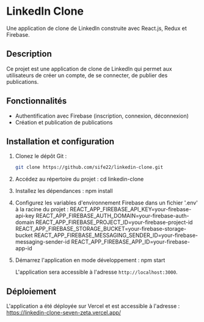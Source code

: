 # LinkedIn Clone
Une application de clone de LinkedIn construite avec React.js, Redux et Firebase.

## Description
Ce projet est une application de clone de LinkedIn qui permet aux utilisateurs de créer un compte, de se connecter, de publier des publications.

## Fonctionnalités
- Authentification avec Firebase (inscription, connexion, déconnexion)
- Création et publication de publications

## Installation et configuration
1. Clonez le dépôt Git :

   ```bash
   git clone https://github.com/sife22/linkedin-clone.git

2. Accédez au répertoire du projet :
   cd linkedin-clone

3. Installez les dépendances :
   npm install

4. Configurez les variables d'environnement Firebase dans un fichier '.env' à la racine du projet :
   REACT_APP_FIREBASE_API_KEY=your-firebase-api-key
   REACT_APP_FIREBASE_AUTH_DOMAIN=your-firebase-auth-domain
   REACT_APP_FIREBASE_PROJECT_ID=your-firebase-project-id
   REACT_APP_FIREBASE_STORAGE_BUCKET=your-firebase-storage-bucket
   REACT_APP_FIREBASE_MESSAGING_SENDER_ID=your-firebase-messaging-sender-id
   REACT_APP_FIREBASE_APP_ID=your-firebase-app-id

5. Démarrez l'application en mode développement :
   npm start

   L'application sera accessible à l'adresse `http://localhost:3000`.

## Déploiement
L'application a été déployée sur Vercel et est accessible à l'adresse : https://linkedin-clone-seven-zeta.vercel.app/
